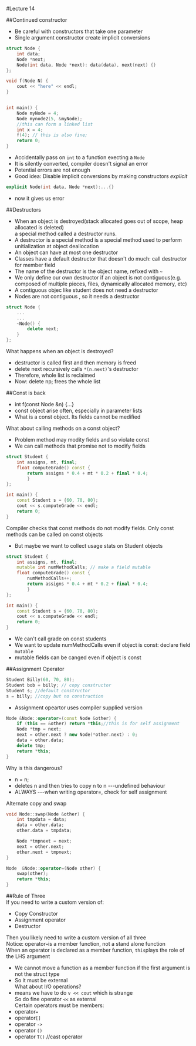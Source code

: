 #Lecture 14  

##Continued constructor
- Be careful with constructors that take one parameter
- Single argument constructor create implicit conversions
```C++
struct Node {
	int data;
	Node *next;
	Node(int data, Node *next): data(data), next(next) {}
};

void f(Node N) {
	cout << "here" << endl;
}


int main() {
	Node myNode = 4;
	Node mynode2(5, &myNode);
	//this can form a linked list
	int x = 4;
	f(4); // this is also fine;
	return 0;
}
```
- Accidentally pass on `int` to a function execting a `Node` 
- It is silently converted, compiler doesn't signal an error  
- Potential errors are not enough
- Good idea: Disable implicit conversions by making constructors *explicit*
```C++
explicit Node(int data, Node *next):...{}
```
- now it gives us error  

##Destructors

- When an object is destroyed(stack allocated goes out of scope, heap allocated is deleted)  
a special method called a destructor runs.
- A destructor is a special method is a special method used to perform unitialization at object deallocation  
- An object can have at most one destructor
- Classes have a default destructor that doesn't do much: call destructor for member field
- The name of the destructor is the object name, refixed with `~`  
- We only define our own destructor if an object is not contiguous(e.g. composed of multiple pieces, files, dynamically allocated memory, etc)  
- A contiguous objec like student does not need a destructor
- Nodes are not contiguous , so it needs a destructor
```C++
struct Node {
	...
	...
	~Node() {
		delete next;
	}
};
```
What happens when an object is destroyed?  
- destructor is called first and then memory is freed
- delete next recursively calls `*(n.next)`'s destructor
- Therefore, whole list is reclaimed
- Now: delete np; frees the whole list

##Const is back
- int f(const Node &n) {...}
- const object arise often, especially in parameter lists
- What is a const object. Its fields cannot be medified  

What about calling methods on a const object?
- Problem method may modity fields and so violate const
- We can call methods that promise not to modify fields
```C++
struct Student {
	int assigns, mt, final;
	float computeGrade() const {
		return assigns * 0.4 + mt * 0.2 + final * 0.4;
		}
};

int main() {
	const Student s = {60, 70, 80};
	cout << s.computeGrade << endl;
	return 0;
}
```
Compiler checks that const methods do not modify fields. Only const methods can be called on const objects  
- But maybe we want to collect usage stats on Student objects
```C++
struct Student {
	int assigns, mt, final;
	mutable int numMethodCalls; // make a field mutable
	float computeGrade() const {
		numMethodCalls++;
		return assigns * 0.4 + mt * 0.2 + final * 0.4;
		}
};

int main() {
	const Student s = {60, 70, 80};
	cout << s.computeGrade << endl;
	return 0;
}
```
- We can't call grade on const students  
- We want to update numMethodCalls even if object is const: declare field `mutable`  
- mutable fields can be canged even if object is const

##Assignment Operator
```C++
Student Billy(60, 70, 80);
Student bob = billy; // copy constructor
Student s; //default constructor
s = billy; //copy but no construction
```
- Assignment opeartor uses compiler supplied version	
```C++
Node &Node::operator=(const Node &other) {
	if (this == &other) return *this;//this is for self assignment
	Node *tmp = next;
	next = other.next ? new Node(*other.next) : 0;
	data = other.data;
	delete tmp;
	return *this;
}
```
Why is this dangerous?
- n = n;  
- deletes n and then tries to copy n to n ---undefined behaviour  
- ALWAYS ---when writing operator=, check for self assignment  
  
Alternate copy and swap 
```C++
void Node::swap(Node &other) {
	int tmpdata = data;
	data = other.data;
	other.data = tmpdata;

	Node *tmpnext = next;
	next = other.next;
	other.next = tmpnext;
}

Node  &Node::operator=(Node other) {
	swap(other);
	return *this;
}
```

##Rule of Three  
If you need to write a custom version of:  
- Copy Constructor
- Assignment operator
- Destructor

Then you likely need to write a custom version of all three  
Notice: operator`=`is a member function, not a stand alone function  
When an operator is declared as a member function, `this`plays the role of the LHS argument  
- We cannot move a function as a member function if the first argument is not the struct type
- So it must be external  
What about I/O operations?
- means we have to do `v << cout` which is strange  
So do fine operator `<<` as external  
Certain operators must be members:  
- operator`=`
- operator`[]`
- operator `->`
- operator `()`
- operator `T()` //cast operator
